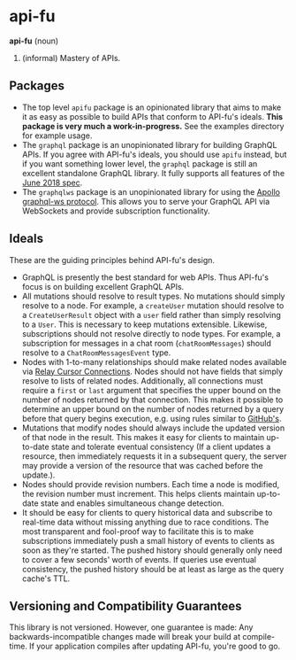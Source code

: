 # api-fu

**api-fu** (noun)
  1. (informal) Mastery of APIs.

## Packages

* The top level `apifu` package is an opinionated library that aims to make it as easy as possible to build APIs that conform to API-fu's ideals. **This package is very much a work-in-progress.** See the examples directory for example usage.
* The `graphql` package is an unopinionated library for building GraphQL APIs. If you agree with API-fu's ideals, you should use `apifu` instead, but if you want something lower level, the `graphql` package is still an excellent standalone GraphQL library. It fully supports all features of the [June 2018 spec](https://graphql.github.io/graphql-spec/June2018/).
* The `graphqlws` package is an unopinionated library for using the [Apollo graphql-ws protocol](https://github.com/apollographql/subscriptions-transport-ws). This allows you to serve your GraphQL API via WebSockets and provide subscription functionality.

## Ideals

These are the guiding principles behind API-fu's design.

* GraphQL is presently the best standard for web APIs. Thus API-fu's focus is on building excellent GraphQL APIs.
* All mutations should resolve to result types. No mutations should simply resolve to a node. For example, a `createUser` mutation should resolve to a `CreateUserResult` object with a `user` field rather than simply resolving to a `User`. This is necessary to keep mutations extensible. Likewise, subscriptions should not resolve directly to node types. For example, a subscription for messages in a chat room (`chatRoomMessages`) should resolve to a `ChatRoomMessagesEvent` type.
* Nodes with 1-to-many relationships should make related nodes available via [Relay Cursor Connections](https://facebook.github.io/relay/graphql/connections.htm). Nodes should not have fields that simply resolve to lists of related nodes. Additionally, all connections must require a `first` or `last` argument that specifies the upper bound on the number of nodes returned by that connection. This makes it possible to determine an upper bound on the number of nodes returned by a query before that query begins execution, e.g. using rules similar to [GitHub's](https://developer.github.com/v4/guides/resource-limitations/).
* Mutations that modify nodes should always include the updated version of that node in the result. This makes it easy for clients to maintain up-to-date state and tolerate eventual consistency (If a client updates a resource, then immediately requests it in a subsequent query, the server may provide a version of the resource that was cached before the update.).
* Nodes should provide revision numbers. Each time a node is modified, the revision number must increment. This helps clients maintain up-to-date state and enables simultaneous change detection.
* It should be easy for clients to query historical data and subscribe to real-time data without missing anything due to race conditions. The most transparent and fool-proof way to facilitate this is to make subscriptions immediately push a small history of events to clients as soon as they're started. The pushed history should generally only need to cover a few seconds' worth of events. If queries use eventual consistency, the pushed history should be at least as large as the query cache's TTL.

## Versioning and Compatibility Guarantees

This library is not versioned. However, one guarantee is made: Any backwards-incompatible changes made will break your build at compile-time. If your application compiles after updating API-fu, you're good to go.

